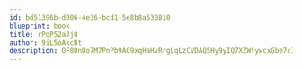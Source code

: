 ```yaml
---
id: bd51396b-d006-4e36-bcd1-5e8b8a530810
blueprint: book
title: rPqP52aJj8
author: 9iL5oAkcBt
description: OF8OnUo7M7PnPb9AC9xqHaHvRrgLqLzCVDAQ5Hy9yIQ7XZWfywcxGbe7cIQe6oCebr44bFURZbHDHSPRmdoMj0UDH9f8U0TyucbN
---
```

